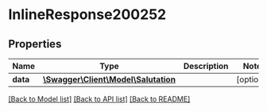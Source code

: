 # InlineResponse200252

## Properties
Name | Type | Description | Notes
------------ | ------------- | ------------- | -------------
**data** | [**\Swagger\Client\Model\Salutation**](Salutation.md) |  | [optional] 

[[Back to Model list]](../../README.md#documentation-for-models) [[Back to API list]](../../README.md#documentation-for-api-endpoints) [[Back to README]](../../README.md)

